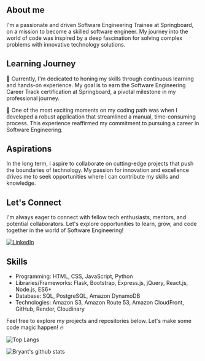 ## About me

I'm a passionate and driven Software Engineering Trainee at Springboard, on a mission to become a skilled software engineer. My journey into the world of code was inspired by a deep fascination for solving complex problems with innovative technology solutions.

## Learning Journey

🚀 Currently, I'm dedicated to honing my skills through continuous learning and hands-on experience. My goal is to earn the Software Engineering Career Track certification at Springboard, a pivotal milestone in my professional journey.

🌟 One of the most exciting moments on my coding path was when I developed a robust application that streamlined a manual, time-consuming process. This experience reaffirmed my commitment to pursuing a career in Software Engineering.

## Aspirations

In the long term, I aspire to collaborate on cutting-edge projects that push the boundaries of technology. My passion for innovation and excellence drives me to seek opportunities where I can contribute my skills and knowledge.

## Let's Connect

I'm always eager to connect with fellow tech enthusiasts, mentors, and potential collaborators. Let's explore opportunities to learn, grow, and code together in the world of Software Engineering!

<a href="https://www.linkedin.com/in/bryant-conti/" target="_blank"><img src="https://img.shields.io/badge/linkedin-%230077B5.svg?&style=for-the-badge&logo=linkedin&logoColor=white" alt="LinkedIn" /></a>

## Skills

- Programming: HTML, CSS, JavaScript, Python
- Libraries/Frameworks: Flask, Bootstrap, Express.js, jQuery, React.js, Node.js, ES6+
- Database: SQL, PostgreSQL, Amazon DynamoDB
- Technologies: Amazon S3, Amazon Route 53, Amazon CloudFront, GitHub, Render, Cloudinary

Feel free to explore my projects and repositories below. Let's make some code magic happen! 🔥

<!-- ![Top Langs](https://github-readme-stats.vercel.app/api/top-langs/?username=bconti123&layout=compact&hide_title=true&count_private=true) -->

![Top Langs](https://github-readme-stats.vercel.app/api/top-langs/?username=bconti123&layout=compact&hide_title=true&count_private=true)

<!-- ![Bryant's github stats](https://github-readme-stats.vercel.app/api?username=bconti123&show_icons=true&hide=stars&count_private=true) -->

![Bryant's github stats](https://github-readme-stats-pro.vercel.app/api?username=bconti123&show_icons=true&hide=stars&count_private=true)

